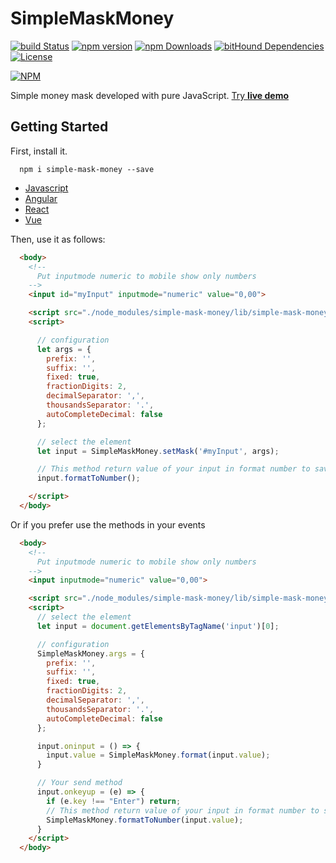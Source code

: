 # SimpleMaskMoney

[![build Status](https://travis-ci.org/codermarcos/simple-mask-money.svg?branch=master)](https://travis-ci.org/codermarcos/simple-mask-money)
[![npm version](https://badge.fury.io/js/simple-mask-money.svg)](https://badge.fury.io/js/simple-mask-money)
[![npm Downloads](https://img.shields.io/npm/dm/simple-mask-money.svg)](https://www.npmjs.com/package/simple-mask-money)
[![bitHound Dependencies](https://www.bithound.io/github/codermarcos/simple-mask-money/badges/dependencies.svg)](https://www.bithound.io/github/codermarcos/simple-mask-money/master/dependencies/npm)
[![License](https://img.shields.io/badge/License-Apache%202.0-blue.svg)](https://opensource.org/licenses/Apache-2.0)

[![NPM](https://nodei.co/npm/simple-mask-money.png?downloads=true&downloadRank=true)](https://nodei.co/npm/simple-mask-money/)

Simple money mask developed with pure JavaScript. [Try **live demo**](http://simple-mask-money.codermarcos.com/)

## Getting Started

First, install it.

```shell
  npm i simple-mask-money --save
```

* [Javascript](examples/javascript/#readme)
* [Angular](examples/angular#readme)
* [React](examples/react#readme)
* [Vue](examples/vue#readme)

Then, use it as follows:

```html
  <body>
    <!-- 
      Put inputmode numeric to mobile show only numbers 
    -->
    <input id="myInput" inputmode="numeric" value="0,00">

    <script src="./node_modules/simple-mask-money/lib/simple-mask-money.js"></script>
    <script>

      // configuration
      let args = {
        prefix: '',
        suffix: '',
        fixed: true,
        fractionDigits: 2,
        decimalSeparator: ',',
        thousandsSeparator: '.',
        autoCompleteDecimal: false
      };

      // select the element
      let input = SimpleMaskMoney.setMask('#myInput', args);

      // This method return value of your input in format number to save in your database
      input.formatToNumber();

    </script>
  </body>
```

Or if you prefer use the methods in your events

```html
  <body>
    <!-- 
      Put inputmode numeric to mobile show only numbers 
    -->
    <input inputmode="numeric" value="0,00">

    <script src="./node_modules/simple-mask-money/lib/simple-mask-money.js"></script>
    <script>
      // select the element
      let input = document.getElementsByTagName('input')[0];

      // configuration
      SimpleMaskMoney.args = {
        prefix: '',
        suffix: '',
        fixed: true,
        fractionDigits: 2,
        decimalSeparator: ',',
        thousandsSeparator: '.',
        autoCompleteDecimal: false
      };

      input.oninput = () => {
        input.value = SimpleMaskMoney.format(input.value);
      }

      // Your send method
      input.onkeyup = (e) => {
        if (e.key !== "Enter") return;
        // This method return value of your input in format number to save in your database
        SimpleMaskMoney.formatToNumber(input.value);
      }
    </script>
  </body>
```
